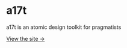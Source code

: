 # a17t
a17t is an atomic design toolkit for pragmatists

[View the site &rarr;](https://a17t.rmrm.io)
